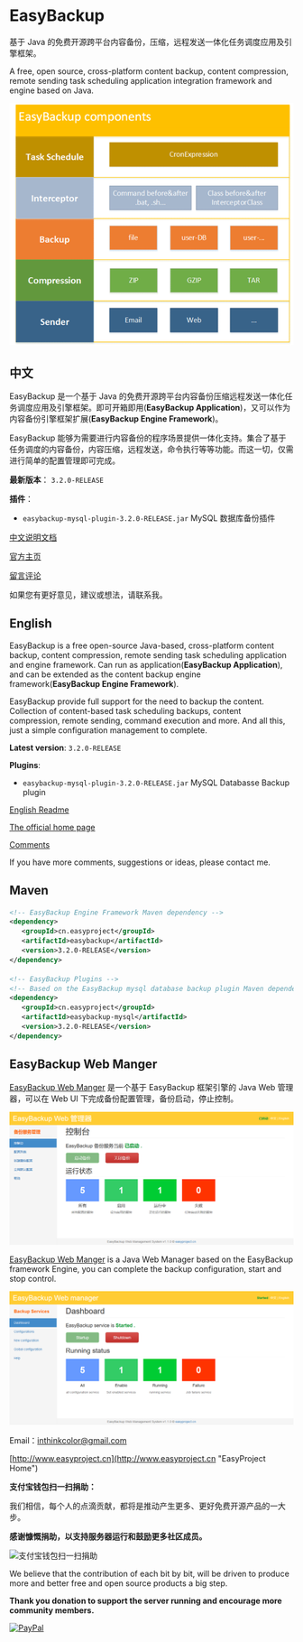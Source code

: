 # EasyBackup


基于 Java 的免费开源跨平台内容备份，压缩，远程发送一体化任务调度应用及引擎框架。


A free, open source, cross-platform content backup, content compression,  remote sending task scheduling application integration framework and engine based on Java.


![EasyBackup](doc/images/EasyBackup.png)



## 中文

EasyBackup 是一个基于 Java 的免费开源跨平台内容备份压缩远程发送一体化任务调度应用及引擎框架。即可开箱即用(**EasyBackup Application**)，又可以作为内容备份引擎框架扩展(**EasyBackup Engine Framework**)。

EasyBackup 能够为需要进行内容备份的程序场景提供一体化支持。集合了基于任务调度的内容备份，内容压缩，远程发送，命令执行等等功能。而这一切，仅需进行简单的配置管理即可完成。

**最新版本**： `3.2.0-RELEASE`

**插件**：

- `easybackup-mysql-plugin-3.2.0-RELEASE.jar`  MySQL 数据库备份插件


[中文说明文档](doc/readme_zh_CN.md)

[官方主页](http://www.easyproject.cn/easybackup/zh-cn/index.jsp '官方主页')

[留言评论](http://www.easyproject.cn/easybackup/zh-cn/index.jsp#donation '留言评论')

如果您有更好意见，建议或想法，请联系我。


## English

EasyBackup is a free open-source Java-based, cross-platform content backup, content compression, remote sending  task scheduling application and engine framework. Can run as application(**EasyBackup Application**), and can be extended as the content backup engine framework(**EasyBackup Engine Framework**).

 
EasyBackup provide full support for the need to backup the content. Collection of content-based task scheduling backups, content compression, remote sending, command execution and more. And all this, just a simple configuration management to complete.


**Latest version**: `3.2.0-RELEASE`

**Plugins**: 

- `easybackup-mysql-plugin-3.2.0-RELEASE.jar`  MySQL Databasse Backup plugin

[English Readme](doc/readme_en.md)

[The official home page](http://www.easyproject.cn/easybackup/en/index.jsp 'The official home page')

[Comments](http://www.easyproject.cn/easybackup/en/index.jsp#donation 'Comments')

If you have more comments, suggestions or ideas, please contact me.




## Maven

```XML
<!-- EasyBackup Engine Framework Maven dependency -->
<dependency>
   <groupId>cn.easyproject</groupId>
   <artifactId>easybackup</artifactId>
   <version>3.2.0-RELEASE</version>
</dependency>

<!-- EasyBackup Plugins -->
<!-- Based on the EasyBackup mysql database backup plugin Maven dependency -->
<dependency>
   <groupId>cn.easyproject</groupId>
   <artifactId>easybackup-mysql</artifactId>
   <version>3.2.0-RELEASE</version>
</dependency>
```


## EasyBackup Web Manger

[EasyBackup Web Manger](https://github.com/ushelp/EasyBackup-Web "移步 EasyBackup Web Manger") 是一个基于 EasyBackup 框架引擎的 Java Web 管理器，可以在 Web UI 下完成备份配置管理，备份启动，停止控制。

![EasyBackup web manager](doc/images/dashboard_zh_CN.png)

[EasyBackup Web Manger](https://github.com/ushelp/EasyBackup-Web "Goto EasyBackup Web Manger") is a Java Web Manager based on the EasyBackup framework Engine, you can complete the backup configuration, start and stop control.


![EasyBackup web manager](doc/images/dashboard.png)


Email：<inthinkcolor@gmail.com>

[http://www.easyproject.cn](http://www.easyproject.cn "EasyProject Home")




**支付宝钱包扫一扫捐助：**

我们相信，每个人的点滴贡献，都将是推动产生更多、更好免费开源产品的一大步。

**感谢慷慨捐助，以支持服务器运行和鼓励更多社区成员。**

<img alt="支付宝钱包扫一扫捐助" src="http://www.easyproject.cn/images/s.png"  title="支付宝钱包扫一扫捐助"  height="256" width="256"></img>



We believe that the contribution of each bit by bit, will be driven to produce more and better free and open source products a big step.

**Thank you donation to support the server running and encourage more community members.**

[![PayPal](http://www.easyproject.cn/images/paypaldonation5.jpg)](https://www.paypal.me/easyproject/10 "Make payments with PayPal - it's fast, free and secure!")

